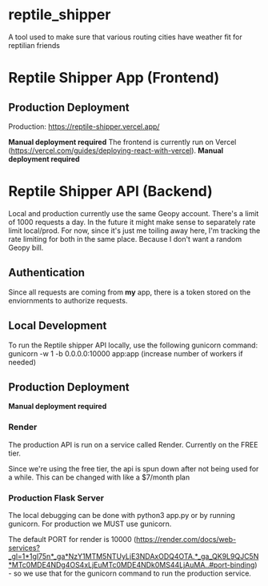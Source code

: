 # reptile_shipper
A tool used to make sure that various routing cities have weather fit for reptilian friends

# Reptile Shipper App (Frontend)
## Production Deployment

Production: https://reptile-shipper.vercel.app/ 

**Manual deployment required**
The frontend is currently run on Vercel (https://vercel.com/guides/deploying-react-with-vercel). **Manual deployment required**
# Reptile Shipper API (Backend)
Local and production currently use the same Geopy account. There's a limit of 1000 requests a day. In the future it might make sense to separately rate limit local/prod. For now, 
since it's just me toiling away here, I'm tracking the rate limiting for both in the same place. Because I don't want a random Geopy bill.

## Authentication
Since all requests are coming from **my** app, there is a token stored on the enviornments to authorize requests.
## Local Development
To run the Reptile shipper API locally, use the following gunicorn command: gunicorn -w 1 -b 0.0.0.0:10000 app:app (increase number of workers if needed)

## Production Deployment
**Manual deployment required**
### Render
The production API is run on a service called Render. Currently on the FREE tier. 

Since we're using the free tier, the api is spun down after not being used for a while. This can be changed with like a $7/month plan

### Production Flask Server
The local debugging can be done with python3 app.py or by running gunicorn. For production we MUST use gunicorn.

The default PORT for render is 10000 (https://render.com/docs/web-services?_gl=1*1gl75n*_ga*NzY1MTM5NTUyLjE3NDAxODQ4OTA.*_ga_QK9L9QJC5N*MTc0MDE4NDg4OS4xLjEuMTc0MDE4NDk0MS44LjAuMA..#port-binding) - so we use that for the gunicorn command to run the production service.

